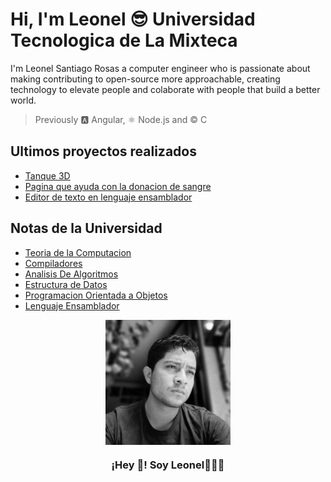 

# Hi, I'm Leonel 😎 Universidad Tecnologica de La Mixteca
I'm Leonel Santiago Rosas a computer engineer who is passionate about making contributing to open-source more approachable, creating technology to elevate people and colaborate with people that build a better world. 
> Previously 🅰️ Angular, ⚛️ Node.js and ©️ C
## Ultimos proyectos realizados 
- [Tanque 3D](https://github.com/leonelSantiago22/Tanques3D)
- [Pagina que ayuda con la donacion de sangre](https://github.com/leonelSantiago22/donacion)
- [Editor de texto en lenguaje ensamblador](https://github.com/leonelSantiago22/editor-de-texto-lenguaje-ensamblador)
## Notas de la Universidad 
- [Teoria de la Computacion](https://github.com/leonelSantiago22/Teoria_Computacion)
- [Compiladores ](https://github.com/leonelSantiago22/Compiladores)
- [Analisis De Algoritmos](https://github.com/leonelSantiago22/AnalisisDeAlgoritmos)
- [Estructura de Datos](https://github.com/leonelSantiago22/EstrucDatosSemestre2)
- [Programacion Orientada a Objetos](https://github.com/leonelSantiago22/POO3erSemestre)
- [Lenguaje Ensamblador](https://github.com/leonelSantiago22/LenguajeEnsamblador)


<p align="center" width="300">
   <img align="center" width="200" src="https://github.com/leonelSantiago22/leonelSantiago22/blob/main/WhatsApp%20Image%202023-05-23%20at%2010.54.35%20PM.jpeg" />
   <h3 align="center">¡Hey 👋! Soy  Leonel👨🏻‍💻</h3>
</p>
